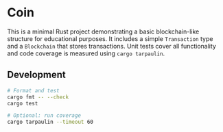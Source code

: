 # Coin

This is a minimal Rust project demonstrating a basic blockchain-like structure for educational purposes. It includes a simple `Transaction` type and a `Blockchain` that stores transactions. Unit tests cover all functionality and code coverage is measured using `cargo tarpaulin`.

## Development

```bash
# Format and test
cargo fmt -- --check
cargo test

# Optional: run coverage
cargo tarpaulin --timeout 60
```
